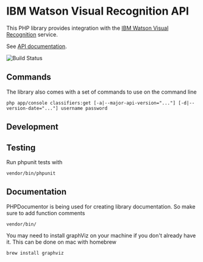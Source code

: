 # IBM Watson Visual Recognition API

This PHP library provides integration with the 
[IBM Watson Visual Recognition](http://www.ibm.com/smarterplanet/us/en/ibmwatson/developercloud/visual-recognition.html) 
service.

See [API documentation](https://www.ibm.com/smarterplanet/us/en/ibmwatson/developercloud/visual-recognition/api/v2/).

![Build Status](https://travis-ci.org/bobbyshaw/watson-visual-recognition-php.svg)

## Commands

The library also comes with a set of commands to use on the command line

    php app/console classifiers:get [-a|--major-api-version="..."] [-d|--version-date="..."] username password


## Development


## Testing

Run phpunit tests with

    vendor/bin/phpunit
    
    
## Documentation

PHPDocumentor is being used for creating library documentation.  So make sure to add function comments 
    
    vendor/bin/
    
    
You may need to install graphViz on your machine if you don't already have it.  This can be done on mac with homebrew

    brew install graphviz